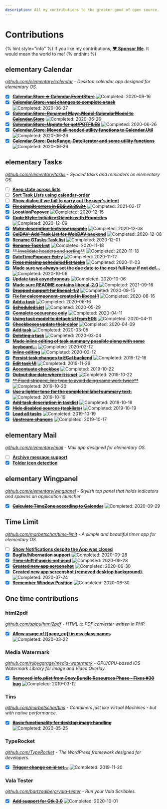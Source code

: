 ```yaml
---
description: All my contributions to the greater good of open source.
---
```


# Contributions

{% hint style="info" %}
If you like my contributions, [**❤️ Sponsor Me**](https://github.com/sponsors/marbetschar). It would mean the world to me!
{% endhint %}

## elementary Calendar

_[github.com/elementary/calendar](https://github.com/elementary/calendar) - Desktop calendar app designed for elementary OS._

- [x] ~~[**Calendar.Store => Calendar.EventStore**](https://github.com/elementary/calendar/pull/595)~~ ![Completed: 2020-09-16](https://img.shields.io/badge/completed-2020--09--16-lightgrey?style=social)
- [x] ~~[**Calendar.Store: vapi changes to complete a task**](https://github.com/elementary/calendar/pull/558)~~ ![Completed: 2020-06-27](https://img.shields.io/badge/completed-2020--06--27-lightgrey?style=social)
- [x] ~~[**Calendar.Store: Renamed Maya.Model.CalendarModel to Calendar.Store**](https://github.com/elementary/calendar/pull/557)~~ ![Completed: 2020-06-26](https://img.shields.io/badge/completed-2020--06--26-lightgrey?style=social)
- [x] ~~[**Calendar.Store: Update for pot/POTFILES**](https://github.com/elementary/calendar/pull/556)~~ ![Completed: 2020-06-26](https://img.shields.io/badge/completed-2020--06--26-lightgrey?style=social)
- [x] ~~[**Calendar.Store: Moved all needed utility functions to Calendar.Util**](https://github.com/elementary/calendar/pull/555)~~ ![Completed: 2020-06-26](https://img.shields.io/badge/completed-2020--06--26-lightgrey?style=social)
- [x] ~~[**Calendar.Store: DateRange, DateIterator and some utility functions**](https://github.com/elementary/calendar/pull/554)~~ ![Completed: 2020-06-26](https://img.shields.io/badge/completed-2020--06--26-lightgrey?style=social)

## elementary Tasks

_[github.com/elementary/tasks](https://github.com/elementary/tasks/) - Synced tasks and reminders on elementary OS._

- [ ] [**Keep state across lists**](https://github.com/elementary/tasks/pull/197)
- [ ] [**Sort Task Lists using calendar-order**](https://github.com/elementary/tasks/pull/192)
- [ ] [**Show dialog if we fail to carry out the user's intent**](https://github.com/elementary/tasks/pull/189)
- [x] ~~[**Fix compile errors in EDS v3.39.2+**](https://github.com/elementary/tasks/pull/193)~~ ![Completed: 2021-02-17](https://img.shields.io/badge/completed-2021--02--17-lightgrey?style=social)
- [x] ~~[**LocationPopover**](https://github.com/elementary/tasks/pull/174)~~ ![Completed: 2020-12-15](https://img.shields.io/badge/completed-2020--12--15-lightgrey?style=social)
- [x] ~~[**Code Style: Initialize Objects with Properites**](https://github.com/elementary/tasks/pull/179)~~ ![Completed: 2020-12-09](https://img.shields.io/badge/completed-2020--12--09-lightgrey?style=social)
- [x] ~~[**Make description textview useable**](https://github.com/elementary/tasks/pull/177)~~ ![Completed: 2020-12-08](https://img.shields.io/badge/completed-2020--12--08-lightgrey?style=social)
- [x] ~~[**CalDAV: Add Task List for WebDAV backend**](https://github.com/elementary/tasks/pull/150)~~ ![Completed: 2020-12-08](https://img.shields.io/badge/completed-2020--12--08-lightgrey?style=social)
- [x] ~~[**Rename GTasks Task list**](https://github.com/elementary/tasks/pull/165)~~ ![Completed: 2020-12-01](https://img.shields.io/badge/completed-2020--12--01-lightgrey?style=social)
- [x] ~~[**Rename Task List**](https://github.com/elementary/tasks/pull/153)~~ ![Completed: 2020-11-18](https://img.shields.io/badge/completed-2020--11--18-lightgrey?style=social)
- [x] ~~[** Invalidate headers and sorting**](https://github.com/elementary/tasks/pull/125)~~ ![Completed: 2020-11-18](https://img.shields.io/badge/completed-2020--11--18-lightgrey?style=social)
- [x] ~~[**DateTimePopover Entry**](https://github.com/elementary/tasks/pull/159)~~ ![Completed: 2020-11-12](https://img.shields.io/badge/completed-2020--11--12-lightgrey?style=social)
- [x] ~~[**Fixes missing scheduled list tasks**](https://github.com/elementary/tasks/pull/147)~~ ![Completed: 2020-11-03](https://img.shields.io/badge/completed-2020--11--03-lightgrey?style=social)
- [x] ~~[**Made sure we always set the due date to the next full hour if not def…**](https://github.com/elementary/tasks/pull/102)~~ ![Completed: 2020-10-06](https://img.shields.io/badge/completed-2020--10--06-lightgrey?style=social)
- [x] ~~[**Update task asynchronous**](https://github.com/elementary/tasks/pull/144)~~ ![Completed: 2020-10-06](https://img.shields.io/badge/completed-2020--10--06-lightgrey?style=social)
- [x] ~~[**Made sure README contains libecal-2.0**](https://github.com/elementary/tasks/pull/132)~~ ![Completed: 2021-09-16](https://img.shields.io/badge/completed-2021--09--16-lightgrey?style=social)
- [x] ~~[**Dropped support for libecal-1.2**](https://github.com/elementary/tasks/pull/130)~~ ![Completed: 2020-09-15](https://img.shields.io/badge/completed-2020--09--15-lightgrey?style=social)
- [x] ~~[**Fix for calcomponent-created in libecal 1**](https://github.com/elementary/tasks/pull/122)~~ ![Completed: 2020-06-16](https://img.shields.io/badge/completed-2020--06--16-lightgrey?style=social)
- [x] ~~[**Add a task**](https://github.com/elementary/tasks/pull/116)~~ ![Completed: 2020-06-16](https://img.shields.io/badge/completed-2020--06--16-lightgrey?style=social)
- [x] ~~[**Scheduled List**](https://github.com/elementary/tasks/pull/120)~~ ![Completed: 2020-05-29](https://img.shields.io/badge/completed-2020--05--29-lightgrey?style=social)
- [x] ~~[**Complete occurence only**](https://github.com/elementary/tasks/pull/106)~~ ![Completed: 2020-04-11](https://img.shields.io/badge/completed-2020--04--11-lightgrey?style=social)
- [x] ~~[**Using task model to detach UI from EDS**](https://github.com/elementary/tasks/pull/100)~~ ![Completed: 2020-04-11](https://img.shields.io/badge/completed-2020--04--11-lightgrey?style=social)
- [x] ~~[**Checkboxes update their color**](https://github.com/elementary/tasks/pull/103)~~ ![Completed: 2020-04-09](https://img.shields.io/badge/completed-2020--04--09-lightgrey?style=social)
- [x] ~~[**Add task**](https://github.com/elementary/tasks/pull/89)~~ ![Completed: 2020-03-05](https://img.shields.io/badge/completed-2020--03--05-lightgrey?style=social)
- [x] ~~[**Deleting a task**](https://github.com/elementary/tasks/pull/88)~~ ![Completed: 2020-03-04](https://img.shields.io/badge/completed-2020--03--04-lightgrey?style=social)
- [x] ~~[**Made inline editing of task summary possible along with some keyboard…**](https://github.com/elementary/tasks/pull/76)~~ ![Completed: 2020-02-12](https://img.shields.io/badge/completed-2020--02--12-lightgrey?style=social)
- [x] ~~[**Inline editing**](https://github.com/elementary/tasks/pull/78)~~ ![Completed: 2020-02-12](https://img.shields.io/badge/completed-2020--02--12-lightgrey?style=social)
- [x] ~~[**Persist task changes to ECal backend**](https://github.com/elementary/tasks/pull/61)~~ ![Completed: 2019-12-18](https://img.shields.io/badge/completed-2019--12--18-lightgrey?style=social)
- [x] ~~[**Edit task UI**](https://github.com/elementary/tasks/pull/59)~~ ![Completed: 2019-11-26](https://img.shields.io/badge/completed-2019--11--26-lightgrey?style=social)
- [x] ~~[**Accentuate checkbox**](https://github.com/elementary/tasks/pull/55)~~ ![Completed: 2019-10-22](https://img.shields.io/badge/completed-2019--10--22-lightgrey?style=social)
- [x] ~~[**Output due date where it is set**](https://github.com/elementary/tasks/pull/50)~~ ![Completed: 2019-10-22](https://img.shields.io/badge/completed-2019--10--22-lightgrey?style=social)
- [x] ~~[** Fixed stripped_line typo to avoid doing same work twice**](https://github.com/elementary/tasks/pull/48)~~ ![Completed: 2019-10-20](https://img.shields.io/badge/completed-2019--10--20-lightgrey?style=social)
- [x] ~~[**Use a lighter tone for the completed label summary text.**](https://github.com/elementary/tasks/pull/43)~~ ![Completed: 2019-10-19](https://img.shields.io/badge/completed-2019--10--19-lightgrey?style=social)
- [x] ~~[**Add task description in tasklist**](https://github.com/elementary/tasks/pull/39)~~ ![Completed: 2019-10-19](https://img.shields.io/badge/completed-2019--10--19-lightgrey?style=social)
- [x] ~~[**Hide disabled sources (tasklists)**](https://github.com/elementary/tasks/pull/38)~~ ![Completed: 2019-10-19](https://img.shields.io/badge/completed-2019--10--19-lightgrey?style=social)
- [x] ~~[**Load all tasks**](https://github.com/elementary/tasks/pull/44)~~ ![Completed: 2019-10-19](https://img.shields.io/badge/completed-2019--10--19-lightgrey?style=social)
- [x] ~~[**Upstream changes**](https://github.com/marbetschar/tasks/pull/2)~~ ![Completed: 2019-10-17](https://img.shields.io/badge/completed-2019--10--17-lightgrey?style=social)

## elementary Mail

_[github.com/elementary/mail](https://github.com/elementary/mail) - Mail app designed for elementary OS._

- [ ] [**Archive message support**](https://github.com/elementary/mail/pull/542)
- [x] [**Folder icon detection**](https://github.com/elementary/mail/pull/545)

## elementary Wingpanel

_[github.com/elementary/wingpanel](https://github.com/elementary/wingpanel) - Stylish top panel that holds indicators and spawns an application launcher_

- [x] ~~[**Calculate TimeZone according to Calendar**](https://github.com/elementary/wingpanel-indicator-datetime/pull/233)~~ ![Completed: 2020-09-29](https://img.shields.io/badge/completed-2020--09--29-lightgrey?style=social)


## Time Limit

_[github.com/marbetschar/time-limit](https://github.com/marbetschar/time-limit) - A simple and beautiful timer app for elementary OS._

- [ ] [**Show Notifications despite the App was closed**](https://github.com/marbetschar/time-limit/issues/31)
- [x] ~~[**Bugfix/hibernation support**](https://github.com/marbetschar/time-limit/pull/40)~~ ![Completed: 2020-09-28](https://img.shields.io/badge/completed-2020--09--28-lightgrey?style=social)
- [x] ~~[**Time shift if app is not used**](https://github.com/marbetschar/time-limit/pull/39)~~ ![Completed: 2020-09-28](https://img.shields.io/badge/completed-2020--09--28-lightgrey?style=social)
- [x] ~~[**Created new app screenshot**](https://github.com/marbetschar/time-limit/pull/35)~~ ![Completed: 2020-06-30](https://img.shields.io/badge/completed-2020--06--30-lightgrey?style=social)
- [x] ~~[**Created new app screenshot (removed desktop background).**](https://github.com/marbetschar/time-limit/pull/35)~~ ![Completed: 2020-07-24](https://img.shields.io/badge/completed-2020--07--24-lightgrey?style=social)
- [x] ~~[**Remember Window Position**](https://github.com/marbetschar/time-limit/pull/34)~~ ![Completed: 2020-06-30](https://img.shields.io/badge/completed-2020--06--30-lightgrey?style=social)

## One time contributions

### html2pdf

_[github.com/spipu/html2pdf](https://github.com/spipu/html2pdf) - HTML to PDF converter written in PHP._

- [x] ~~[**Allow usage of [[page_cu]] in css class names**](https://github.com/spipu/html2pdf/pull/525)~~ ![Completed: 2020-03-22](https://img.shields.io/badge/completed-2020--03--22-lightgrey?style=social)

### Media Watermark

_[github.com/rubygarage/media-watermark](https://github.com/rubygarage/media-watermark) - GPU/CPU-based iOS Watermark Library for Image and Video Overlay._

- [x] ~~[**Removed Info.plist from Copy Bundle Resources Phase - Fixes #30 bug**](https://github.com/rubygarage/media-watermark/pull/31)~~ ![Completed: 2019-03-12](https://img.shields.io/badge/completed-2019--03--12-lightgrey?style=social)


### Tins

_[github.com/marbetschar/tins](https://github.com/marbetschar/tins) - Containers just like Virtual Machines - but with native performance._

- [x] ~~[**Basic functionality for desktop image handling**](https://github.com/marbetschar/tins/pull/20)~~ ![Completed: 2020-05-25](https://img.shields.io/badge/completed-2020--05--25-lightgrey?style=social)

### TypeRocket

_[github.com/TypeRocket](https://github.com/TypeRocket) - The WordPress framework designed for developers._

- [x] ~~[**Trigger change on id set...**](https://github.com/TypeRocket/core/pull/68)~~ ![Completed: 2019-11-20](https://img.shields.io/badge/completed-2019--11--20-lightgrey?style=social)

### Vala Tester

_[github.com/bartzaalberg/vala-tester](https://github.com/bartzaalberg/vala-tester) - Run your Vala Scribbles._

- [x] ~~[**Add support for Gtk 3.0**](https://github.com/bartzaalberg/vala-tester/pull/8)~~ ![Completed: 2020-10-01](https://img.shields.io/badge/completed-2020--10--01-lightgrey?style=social)


<!-- 
- [x] ~~[****]()~~ ![Completed: ](https://img.shields.io/badge/completed--lightgrey?style=social)
-->